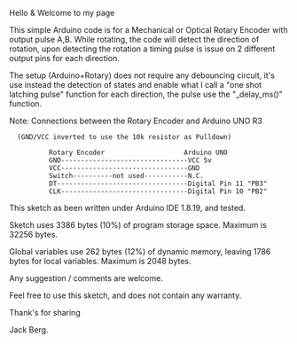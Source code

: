 Hello & Welcome to my page

This simple Arduino code is for a Mechanical or Optical Rotary Encoder with output pulse A,B.
While rotating, the code will detect the direction of rotation, upon detecting the rotation
a timing pulse is issue on 2 different output pins for each direction.

The setup (Arduino+Rotary) does not require any debouncing circuit, it's use instead
the detection of states and enable what I call a "one shot latching pulse" function
for each direction, the pulse use the  "_delay_ms()" function.

Note: Connections between the Rotary Encoder and Arduino UNO R3

      (GND/VCC inverted to use the 10k resistor as Pulldown)

              Rotary Encoder                    Arduino UNO
              GND--------------------------------VCC 5v  
              VCC--------------------------------GND  
              Switch----------not used-----------N.C.
              DT---------------------------------Digital Pin 11 "PB3"
              CLK--------------------------------Digital Pin 10 "PB2"
              

This sketch as been written under Arduino IDE 1.8.19, and tested.

Sketch uses 3386 bytes (10%) of program storage space. Maximum is 32256 bytes.

Global variables use 262 bytes (12%) of dynamic memory, leaving 1786 bytes for local variables. Maximum is 2048 bytes.



Any suggestion / comments are welcome.

Feel free to use this sketch, and does not contain any warranty.

Thank's for sharing

Jack Berg.

